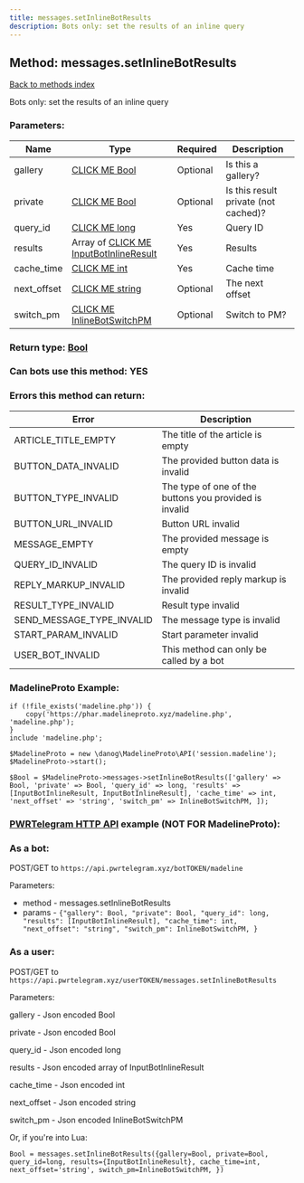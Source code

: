 ```yaml
---
title: messages.setInlineBotResults
description: Bots only: set the results of an inline query
---
```

## Method: messages.setInlineBotResults  
[Back to methods index](index.md)


Bots only: set the results of an inline query

### Parameters:

| Name     |    Type       | Required | Description |
|----------|---------------|----------|-------------|
|gallery|[CLICK ME Bool](../types/Bool.md) | Optional|Is this a gallery?|
|private|[CLICK ME Bool](../types/Bool.md) | Optional|Is this result private (not cached)?|
|query\_id|[CLICK ME long](../types/long.md) | Yes|Query ID|
|results|Array of [CLICK ME InputBotInlineResult](../types/InputBotInlineResult.md) | Yes|Results|
|cache\_time|[CLICK ME int](../types/int.md) | Yes|Cache time|
|next\_offset|[CLICK ME string](../types/string.md) | Optional|The next offset|
|switch\_pm|[CLICK ME InlineBotSwitchPM](../types/InlineBotSwitchPM.md) | Optional|Switch to PM?|


### Return type: [Bool](../types/Bool.md)

### Can bots use this method: **YES**


### Errors this method can return:

| Error    | Description   |
|----------|---------------|
|ARTICLE_TITLE_EMPTY|The title of the article is empty|
|BUTTON_DATA_INVALID|The provided button data is invalid|
|BUTTON_TYPE_INVALID|The type of one of the buttons you provided is invalid|
|BUTTON_URL_INVALID|Button URL invalid|
|MESSAGE_EMPTY|The provided message is empty|
|QUERY_ID_INVALID|The query ID is invalid|
|REPLY_MARKUP_INVALID|The provided reply markup is invalid|
|RESULT_TYPE_INVALID|Result type invalid|
|SEND_MESSAGE_TYPE_INVALID|The message type is invalid|
|START_PARAM_INVALID|Start parameter invalid|
|USER_BOT_INVALID|This method can only be called by a bot|


### MadelineProto Example:


```
if (!file_exists('madeline.php')) {
    copy('https://phar.madelineproto.xyz/madeline.php', 'madeline.php');
}
include 'madeline.php';

$MadelineProto = new \danog\MadelineProto\API('session.madeline');
$MadelineProto->start();

$Bool = $MadelineProto->messages->setInlineBotResults(['gallery' => Bool, 'private' => Bool, 'query_id' => long, 'results' => [InputBotInlineResult, InputBotInlineResult], 'cache_time' => int, 'next_offset' => 'string', 'switch_pm' => InlineBotSwitchPM, ]);
```

### [PWRTelegram HTTP API](https://pwrtelegram.xyz) example (NOT FOR MadelineProto):

### As a bot:

POST/GET to `https://api.pwrtelegram.xyz/botTOKEN/madeline`

Parameters:

* method - messages.setInlineBotResults
* params - `{"gallery": Bool, "private": Bool, "query_id": long, "results": [InputBotInlineResult], "cache_time": int, "next_offset": "string", "switch_pm": InlineBotSwitchPM, }`



### As a user:

POST/GET to `https://api.pwrtelegram.xyz/userTOKEN/messages.setInlineBotResults`

Parameters:

gallery - Json encoded Bool

private - Json encoded Bool

query_id - Json encoded long

results - Json encoded  array of InputBotInlineResult

cache_time - Json encoded int

next_offset - Json encoded string

switch_pm - Json encoded InlineBotSwitchPM




Or, if you're into Lua:

```
Bool = messages.setInlineBotResults({gallery=Bool, private=Bool, query_id=long, results={InputBotInlineResult}, cache_time=int, next_offset='string', switch_pm=InlineBotSwitchPM, })
```

